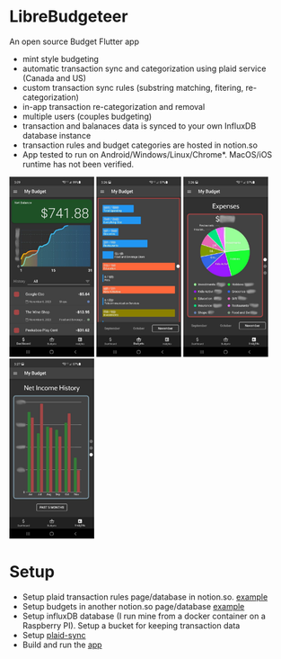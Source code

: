 # LibreBudgeteer
An open source Budget Flutter app

- mint style budgeting
- automatic transaction sync and categorization using plaid service (Canada and US)
- custom transaction sync rules (substring matching, fitering, re-categorization)
- in-app transaction re-categorization and removal
- multiple users (couples budgeting)
- transaction and balanaces data is synced to your own InfluxDB database instance
- transaction rules and budget categories are hosted in notion.so
- App tested to run on Android/Windows/Linux/Chrome\*. MacOS/iOS runtime has not been verified.

<img src="https://github.com/mzakharo/librebudgeteer/blob/main/images/dashboard.jpg" width="151" height="320"> <img src="https://github.com/mzakharo/librebudgeteer/blob/main/images/budgets.jpg" width="151" height="320"> <img src="https://github.com/mzakharo/librebudgeteer/blob/main/images/expenses.jpg" width="151" height="320"> <img src="https://github.com/mzakharo/librebudgeteer/blob/main/images/history.jpg" width="151" height="320"> 

# Setup

 - Setup plaid transaction rules page/database in notion.so. [example](https://github.com/mzakharo/librebudgeteer/blob/main/images/rules.PNG)
 - Setup budgets in another notion.so page/database [example](https://github.com/mzakharo/librebudgeteer/blob/main/images/budgets.png)
 - Setup influxDB database (I run mine from a docker container on a Raspberry PI). Setup a bucket for keeping transaction data
 - Setup [plaid-sync](https://github.com/mzakharo/librebudgeteer/tree/main/plaid-sync)
 - Build and run the [app](https://github.com/mzakharo/librebudgeteer/tree/main/app)


   
 
